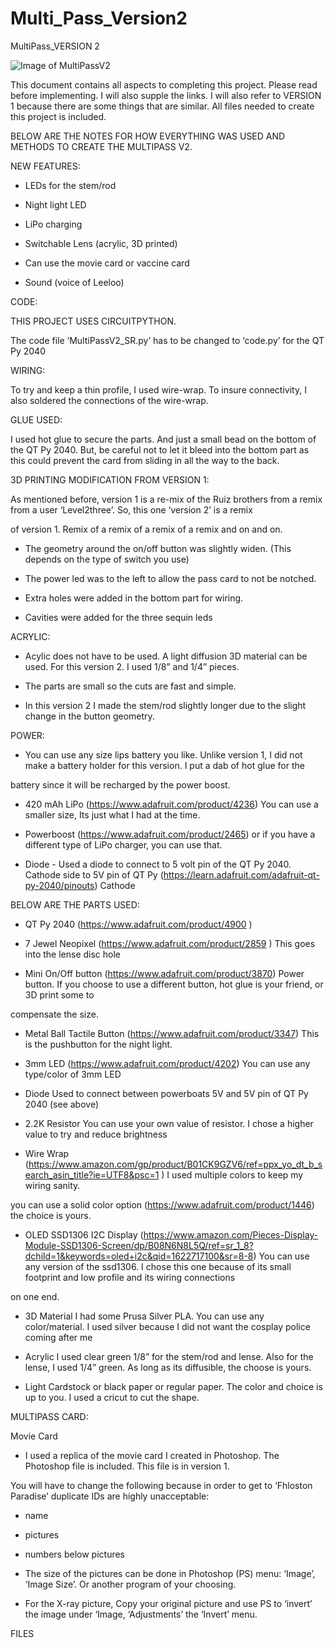 # Multi_Pass_Version2
MultiPass_VERSION 2

![Image of MultiPassV2](https://github.com/nmsr1196/Multi_Pass_Version2/blob/main/MultipassV2_TopView.png)

This document contains all aspects to completing this project. Please read before implementing. I will also supple the links. 
I will also refer to VERSION 1 because there are some things that are similar. All files needed to create this project is included.

BELOW ARE THE NOTES FOR HOW EVERYTHING WAS USED AND METHODS TO CREATE THE MULTIPASS V2.


NEW FEATURES:

- LEDs for the stem/rod

- Night light LED

- LiPo charging

- Switchable Lens (acrylic, 3D printed)

- Can use the movie card or vaccine card

- Sound (voice of Leeloo)


CODE:

THIS PROJECT USES CIRCUITPYTHON.

The code file ‘MultiPassV2_SR.py’ has to be changed to ‘code.py’ for the QT Py 2040

WIRING:

To try and keep a thin profile, I used wire-wrap. To insure connectivity, I also soldered the connections of the wire-wrap.


GLUE USED:

I used hot glue to secure the parts. And just a small bead on the bottom of the QT Py 2040. But, be careful not to let it bleed into
the bottom part as this could prevent the card from sliding in all the way to the back.

3D PRINTING MODIFICATION FROM VERSION 1:

As mentioned before, version 1 is a re-mix of the Ruiz brothers from a remix from a user ‘Level2three’. So, this one ‘version 2’ is a remix 

of version 1. Remix of a remix of a remix of a remix and on  and on.

- The geometry around the on/off button was slightly widen. (This depends on the type of switch you use)

- The power led was  to the left to allow the pass card to not be notched.

- Extra holes were added in the bottom part for wiring.

- Cavities were added for the three sequin leds 


ACRYLIC:

- Acylic does not have to be used. A light diffusion 3D material can be used. For this version 2. I used  1/8” and 1/4” pieces.

- The parts are small so the cuts are fast and simple.

- In this version 2 I made the  stem/rod slightly longer due to the slight change in the button geometry.


POWER:

- You can use any size lips battery you like. Unlike version 1, I did not make a battery holder for this version. I put a dab of hot glue for the 

battery since it will be recharged by the power boost.

- 420 mAh LiPo (https://www.adafruit.com/product/4236) You can use a smaller size, Its just what I had at the time.

- Powerboost (https://www.adafruit.com/product/2465)  or if you have a different type of LiPo charger, you can use that.

- Diode - Used a diode to connect to 5 volt pin of the QT Py 2040. Cathode side to 5V pin of QT Py (https://learn.adafruit.com/adafruit-qt-py-2040/pinouts) Cathode


BELOW ARE THE PARTS USED:

- QT Py 2040 (https://www.adafruit.com/product/4900 )

- 7 Jewel Neopixel (https://www.adafruit.com/product/2859 )  This goes into the lense disc hole

- Mini On/Off button (https://www.adafruit.com/product/3870) Power button. If you choose to use a different button, hot glue is your friend, or 3D print some to 

compensate the size.

- Metal Ball Tactile Button (https://www.adafruit.com/product/3347) This is the pushbutton for the night light. 

- 3mm LED (https://www.adafruit.com/product/4202) You can use any type/color of 3mm LED

- Diode  Used to connect between powerboats 5V and 5V pin of QT Py 2040 (see above)

- 2.2K Resistor You can use your own value of resistor. I chose a higher value to try and reduce brightness

- Wire Wrap (https://www.amazon.com/gp/product/B01CK9GZV6/ref=ppx_yo_dt_b_search_asin_title?ie=UTF8&psc=1 ) I used multiple colors to keep my wiring sanity.

you can use a solid color option (https://www.adafruit.com/product/1446) the choice is yours.

- OLED SSD1306 I2C Display (https://www.amazon.com/Pieces-Display-Module-SSD1306-Screen/dp/B08N6N8L5Q/ref=sr_1_8?dchild=1&keywords=oled+i2c&qid=1622717100&sr=8-8) You can use any version of the ssd1306. I chose this one because of its small footprint and low profile and its wiring connections

on one end.

- 3D Material  I had some Prusa Silver PLA. You can use any color/material. I used silver because I did not want the cosplay police coming after me

- Acrylic I used clear green 1/8” for the stem/rod and lense. Also for the lense, I used 1/4” green. As long as its diffusible, the choose is yours. 

- Light Cardstock or black paper or regular paper. The color and choice is up to you. I used a cricut to cut the shape.


MULTIPASS CARD:

Movie Card

- I used a replica of the movie card I created in Photoshop. The Photoshop file is included. This file is in version 1.

You will have to change the following because in order to get to ‘Fhloston Paradise’ duplicate IDs are highly unacceptable:

- name

- pictures 

- numbers below pictures

- The size of the pictures can be done in Photoshop (PS) menu: ‘Image’, ‘Image Size’. Or another program of your choosing.

- For the X-ray picture, Copy your original picture and use PS to ‘invert’ the image under ‘Image, ‘Adjustments’ the ‘Invert’ menu.


FILES


